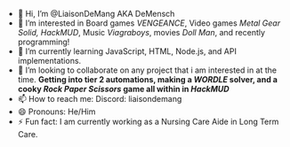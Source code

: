 - 👋 Hi, I’m @LiaisonDeMang AKA DeMensch
- 👀 I’m interested in Board games *VENGEANCE*, Video games *Metal Gear Solid, HackMUD*, Music *Viagraboys*, movies *Doll Man*, and recently programming!
- 🌱 I’m currently learning JavaScript, HTML, Node.js, and API implementations. 
- 💞️ I’m looking to collaborate on any project that i am interested in at the time. **Getting into tier 2 automations, making a *WORDLE* solver, and a cooky *Rock Paper Scissors* game all within in *HackMUD***
- 📫 How to reach me: Discord: liaisondemang
- 😄 Pronouns: He/Him
- ⚡ Fun fact: I am currently working as a Nursing Care Aide in Long Term Care.

<!---
LiaisonDeMang/LiaisonDeMang is a ✨ special ✨ repository because its `README.md` (this file) appears on your GitHub profile.
You can click the Preview link to take a look at your changes.
--->
